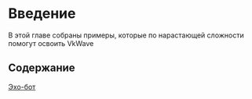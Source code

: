 # Введение

В этой главе собраны примеры, которые по нарастающей сложности помогут освоить VkWave

## Содержание

[Эхо-бот](echo.md)